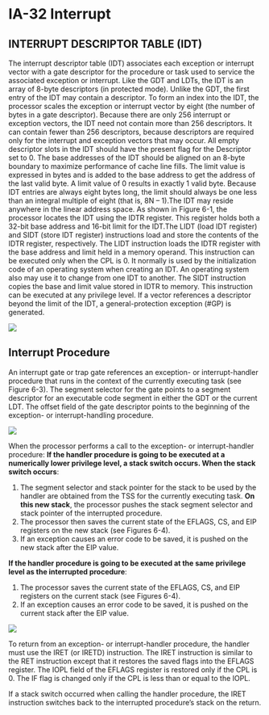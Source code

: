 # IA-32 Interrupt

## INTERRUPT DESCRIPTOR TABLE (IDT)
The interrupt descriptor table (IDT) associates each exception or interrupt vector with a gate descriptor for the procedure or task used to service the associated exception or interrupt. Like the GDT and LDTs, the IDT is an array of 8-byte descriptors (in protected mode). Unlike the GDT, the first entry of the IDT may contain a descriptor. To form an index into the IDT, the processor scales the exception or interrupt vector by eight (the number of bytes in a gate descriptor). Because there are only 256 interrupt or exception vectors, the IDT need not contain more than 256 descriptors. It can contain fewer than 256 descriptors, because descriptors are required only for the interrupt and exception vectors that may occur. All empty descriptor slots in the IDT should have the present flag for the Descriptor set to 0. The base addresses of the IDT should be aligned on an 8-byte boundary to maximize performance of cache line fills. The limit value is expressed in bytes and is added to the base address to get the address of the last valid byte. A limit value of 0 results in exactly 1 valid byte. Because IDT entries are always eight bytes long, the limit should always be one less than an integral multiple of eight (that is, 8N – 1).The IDT may reside anywhere in the linear address space. As shown in Figure 6-1, the processor locates the IDT 
using the IDTR register. This register holds both a 32-bit base address and 16-bit limit for the IDT.The LIDT (load IDT register) and SIDT (store IDT register) instructions load and store the contents of the IDTR register, respectively. The LIDT instruction loads the IDTR register with the base address and limit held in a memory operand. This instruction can be executed only when the CPL is 0. It normally is used by the initialization code of an operating system when creating an IDT. An operating system also may use it to change from one IDT to another. The SIDT instruction copies the base and limit value stored in IDTR to memory. This instruction can be executed at any privilege level. If a vector references a descriptor beyond the limit of the IDT, a general-protection exception (#GP) is generated.

![](https://hackmd.io/_uploads/HyLDjlbUh.png)

## Interrupt Procedure
An interrupt gate or trap gate references an exception- or interrupt-handler procedure that runs in the context of the currently executing task (see Figure 6-3). The segment selector for the gate points to a segment descriptor for an executable code segment in either the GDT or the current LDT. The offset field of the gate descriptor points to the beginning of the exception- or interrupt-handling procedure.  

![](https://hackmd.io/_uploads/Hk9GJ4z82.png)

When the processor performs a call to the exception- or interrupt-handler procedure:
**If the handler procedure is going to be executed at a numerically lower privilege level, a stack switch occurs. When the stack switch occurs**: 
1. The segment selector and stack pointer for the stack to be used by the handler are obtained from the TSS for the currently executing task. **On this new stack**, the processor pushes the stack segment selector and stack pointer of the interrupted procedure.  
2. The processor then saves the current state of the EFLAGS, CS, and EIP registers on the new stack (see Figures 6-4).  
3. If an exception causes an error code to be saved, it is pushed on the new stack after the EIP value.  

**If the handler procedure is going to be executed at the same privilege level as the interrupted procedure**:
1. The processor saves the current state of the EFLAGS, CS, and EIP registers on the current stack (see Figures 6-4).  
2. If an exception causes an error code to be saved, it is pushed on the current stack after the EIP value.  

![](https://hackmd.io/_uploads/Hk1hgEzU2.png)

To return from an exception- or interrupt-handler procedure, the handler must use the IRET (or IRETD) instruction. The IRET instruction is similar to the RET instruction except that it restores the saved flags into the EFLAGS register. The IOPL field of the EFLAGS register is restored only if the CPL is 0. The IF flag is changed only if the CPL is less than or equal to the IOPL.  

If a stack switch occurred when calling the handler procedure, the IRET instruction switches back to the interrupted procedure’s stack on the return.